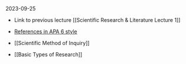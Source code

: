 2023-09-25

* Link to previous lecture [[Scientific Research & Literature Lecture 1]]

* [ References in APA 6 style ](https://www.scribbr.com/apa-style/6th-edition/archived-format/)

* [[Scientific Method of Inquiry]]

* [[Basic Types of Research]]